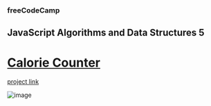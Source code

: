 ### freeCodeCamp

## JavaScript Algorithms and Data Structures 5

# [Calorie Counter](https://github.com/UniBreakfast/free-code-camp-javascript-algorithms-5-calorie-counter/edit/main/README.md)

[project link](https://www.freecodecamp.org/learn/javascript-algorithms-and-data-structures-v8/learn-form-validation-by-building-a-calorie-counter/step-1)

![image](https://github.com/user-attachments/assets/8b24caf0-0c80-475e-9c54-805092928759)
